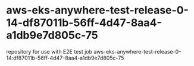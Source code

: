 # aws-eks-anywhere-test-release-0-14-df87011b-56ff-4d47-8aa4-a1db9e7d805c-75
repository for use with E2E test job aws-eks-anywhere-test-release-0-14:df87011b-56ff-4d47-8aa4-a1db9e7d805c-75
